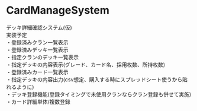 # CardManageSystem  
デッキ詳細確認システム(仮)  
実装予定  
・登録済みクラン一覧表示  
・登録済みデッキ一覧表示  
・指定クランのデッキ一覧表示  
・指定デッキの内容表示(グレード、カード名、採用枚数、所持枚数)  
・登録済みカード一覧表示  
・指定デッキの内容出力(csv想定、購入する時にスプレッドシート使うから貼れるように)  
・デッキ登録機能(登録タイミングで未使用クランならクラン登録も併せて実施)  
・カード詳細単体/複数登録
